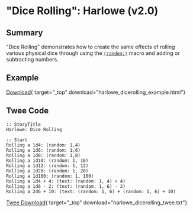 # "Dice Rolling": Harlowe (v2.0)

## Summary

"Dice Rolling" demonstrates how to create the same effects of rolling various physical dice through using the [`(random:)`](https://twine2.neocities.org/#macro_random) macro and adding or subtracting numbers.

## Example

[Download](harlowe_dicerolling_example.html){ target="_top" download="harlowe_dicerolling_example.html"}

## Twee Code

```twee
:: StoryTitle
Harlowe: Dice Rolling

:: Start
Rolling a 1d4: (random: 1,4)
Rolling a 1d6: (random: 1,6)
Rolling a 1d8: (random: 1,8)
Rolling a 1d10: (random: 1, 10)
Rolling a 1d12: (random: 1, 12)
Rolling a 1d20: (random: 1, 20)
Rolling a 1d100: (random: 1, 100)
Rolling a 1d4 + 4: (text: (random: 1, 4) + 4)
Rolling a 1d6 - 2: (text: (random: 1, 6) - 2)
Rolling a 2d6 + 10: (text: (random: 1, 6) + (random: 1, 6) + 10)
```

[Twee Download](harlowe_dicerolling_twee.txt){ target="_top" download="harlowe_dicerolling_twee.txt"}
